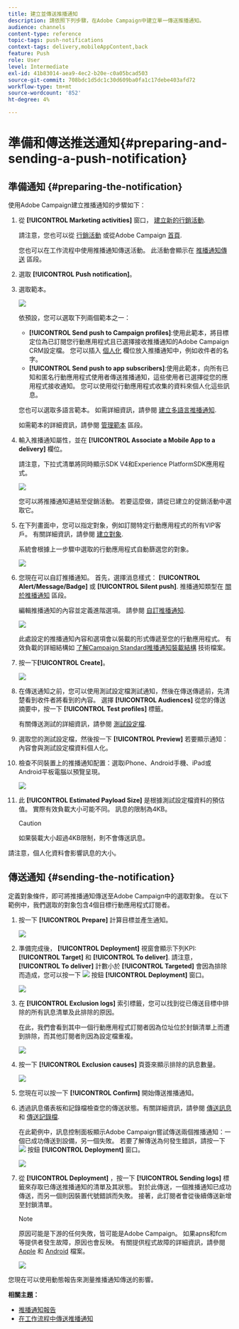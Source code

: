 ```yaml
---
title: 建立並傳送推播通知
description: 請依照下列步驟，在Adobe Campaign中建立單一傳送推播通知。
audience: channels
content-type: reference
topic-tags: push-notifications
context-tags: delivery,mobileAppContent,back
feature: Push
role: User
level: Intermediate
exl-id: 41b83014-aea9-4ec2-b20e-c0a05bcad503
source-git-commit: 708bdc1d5dc1c30d609ba0fa1c17debe403afd72
workflow-type: tm+mt
source-wordcount: '852'
ht-degree: 4%

---
```


# 準備和傳送推送通知{#preparing-and-sending-a-push-notification}

## 準備通知 {#preparing-the-notification}

使用Adobe Campaign建立推播通知的步驟如下：

1. 從 **[!UICONTROL Marketing activities]** 窗口， [建立新的行銷活動](../../start/using/marketing-activities.md#creating-a-marketing-activity).

   請注意，您也可以從 [行銷活動](../../start/using/marketing-activities.md#creating-a-marketing-activity) 或從Adobe Campaign [首頁](../../start/using/interface-description.md#home-page).

   您也可以在工作流程中使用推播通知傳送活動。 此活動會顯示在 [推播通知傳送](../../automating/using/push-notification-delivery.md) 區段。

1. 選取 **[!UICONTROL Push notification]**。
1. 選取範本。

   ![](assets/push_notif_type.png)

   依預設，您可以選取下列兩個範本之一：

   * **[!UICONTROL Send push to Campaign profiles]**:使用此範本，將目標定位為已訂閱您行動應用程式且已選擇接收推播通知的Adobe Campaign CRM設定檔。 您可以插入 [個人化](../../designing/using/personalization.md#inserting-a-personalization-field) 欄位放入推播通知中，例如收件者的名字。
   * **[!UICONTROL Send push to app subscribers]**:使用此範本，向所有已知和匿名行動應用程式使用者傳送推播通知，這些使用者已選擇從您的應用程式接收通知。 您可以使用從行動應用程式收集的資料來個人化這些訊息。

   您也可以選取多語言範本。 如需詳細資訊，請參閱 [建立多語言推播通知](../../channels/using/creating-a-multilingual-push-notification.md).

   如需範本的詳細資訊，請參閱 [管理範本](../../start/using/marketing-activity-templates.md) 區段。

1. 輸入推播通知屬性，並在 **[!UICONTROL Associate a Mobile App to a delivery]** 欄位。

   請注意，下拉式清單將同時顯示SDK V4和Experience PlatformSDK應用程式。

   ![](assets/push_notif_properties.png)

   您可以將推播通知連結至促銷活動。 若要這麼做，請從已建立的促銷活動中選取它。

1. 在下列畫面中，您可以指定對象，例如訂閱特定行動應用程式的所有VIP客戶。 有關詳細資訊，請參閱 [建立對象](../../audiences/using/creating-audiences.md).

   系統會根據上一步驟中選取的行動應用程式自動篩選您的對象。

   ![](assets/push_notif_audience.png)

1. 您現在可以自訂推播通知。 首先，選擇消息樣式： **[!UICONTROL Alert/Message/Badge]** 或 **[!UICONTROL Silent push]**. 推播通知類型在 [關於推播通知](../../channels/using/about-push-notifications.md) 區段。

   編輯推播通知的內容並定義進階選項。 請參閱 [自訂推播通知](../../channels/using/customizing-a-push-notification.md).

   ![](assets/push_notif_content.png)

   此處設定的推播通知內容和選項會以裝載的形式傳遞至您的行動應用程式。 有效負載的詳細結構如 [了解Campaign Standard推播通知裝載結構](../../administration/using/push-payload.md) 技術檔案。

1. 按一下&#x200B;**[!UICONTROL Create]**。

   ![](assets/push_notif_content_2.png)

1. 在傳送通知之前，您可以使用測試設定檔測試通知，然後在傳送傳遞前，先清楚看到收件者將看到的內容。 選擇 **[!UICONTROL Audiences]** 從您的傳送摘要中，按一下 **[!UICONTROL Test profiles]** 標籤。

   有關傳送測試的詳細資訊，請參閱 [測試設定檔](../../sending/using/sending-proofs.md).

1. 選取您的測試設定檔，然後按一下 **[!UICONTROL Preview]** 若要顯示通知：內容會與測試設定檔資料個人化。
1. 檢查不同裝置上的推播通知配置：選取iPhone、Android手機、iPad或Android平板電腦以預覽呈現。

   ![](assets/push_notif_preview.png)

1. 此 **[!UICONTROL Estimated Payload Size]** 是根據測試設定檔資料的預估值。 實際有效負載大小可能不同。 訊息的限制為4KB。

   >[!CAUTION]
   >
   >如果裝載大小超過4KB限制，則不會傳送訊息。

請注意，個人化資料會影響訊息的大小。

## 傳送通知 {#sending-the-notification}

定義對象條件，即可將推播通知傳送至Adobe Campaign中的選取對象。 在以下範例中，我們選取的對象包含4個目標行動應用程式訂閱者。

1. 按一下 **[!UICONTROL Prepare]** 計算目標並產生通知。

   ![](assets/push_send_1.png)

1. 準備完成後， **[!UICONTROL Deployment]** 視窗會顯示下列KPI: **[!UICONTROL Target]** 和 **[!UICONTROL To deliver]**. 請注意， **[!UICONTROL To deliver]** 計數小於 **[!UICONTROL Targeted]** 會因為排除而造成，您可以按一下 ![](assets/lp_link_properties.png) 按鈕 **[!UICONTROL Deployment]** 窗口。

   ![](assets/push_send_2.png)

1. 在 **[!UICONTROL Exclusion logs]** 索引標籤，您可以找到從已傳送目標中排除的所有訊息清單及此排除的原因。

   在此，我們會看到其中一個行動應用程式訂閱者因為位址位於封鎖清單上而遭到排除，而其他訂閱者則因為設定檔重複。

   ![](assets/push_send_5.png)

1. 按一下 **[!UICONTROL Exclusion causes]** 頁簽來顯示排除的訊息數量。

   ![](assets/push_send_7.png)

1. 您現在可以按一下 **[!UICONTROL Confirm]** 開始傳送推播通知。
1. 透過訊息儀表板和記錄檔檢查您的傳送狀態。有關詳細資訊，請參閱 [傳送訊息](../../sending/using/confirming-the-send.md) 和 [傳送記錄檔](../../sending/using/monitoring-a-delivery.md#delivery-logs).

   在此範例中，訊息控制面板顯示Adobe Campaign嘗試傳送兩個推播通知：一個已成功傳送到設備，另一個失敗。 若要了解傳送為何發生錯誤，請按一下 ![](assets/lp_link_properties.png) 按鈕 **[!UICONTROL Deployment]** 窗口。

   ![](assets/push_send_4.png)

1. 從 **[!UICONTROL Deployment]** ，按一下 **[!UICONTROL Sending logs]** 標籤來存取已傳送推播通知的清單及其狀態。 對於此傳送，一個推播通知已成功傳送，而另一個則因裝置代號錯誤而失敗。 接著，此訂閱者會從後續傳送新增至封鎖清單。

   >[!NOTE]
   >
   >原因可能是下游的任何失敗，皆可能是Adobe Campaign。 如果apns和fcm等提供者發生故障，原因也會反映。 有關提供程式故障的詳細資訊，請參閱 [Apple](https://developer.apple.com/library/content/documentation/NetworkingInternet/Conceptual/RemoteNotificationsPG/CommunicatingwithAPNs.html) 和 [Android](https://firebase.google.com/docs/cloud-messaging/http-server-ref) 檔案。

   ![](assets/push_send_6.png)

您現在可以使用動態報告來測量推播通知傳送的影響。

**相關主題：**

* [推播通知報告](../../reporting/using/push-notification-report.md)
* [在工作流程中傳送推播通知](../../automating/using/push-notification-delivery.md)
